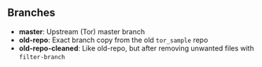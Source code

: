 ## Branches

* **master**: Upstream (Tor) master branch
* **old-repo**: Exact branch copy from the old `tor_sample` repo
* **old-repo-cleaned**: Like old-repo, but after removing unwanted files with
  `filter-branch`

